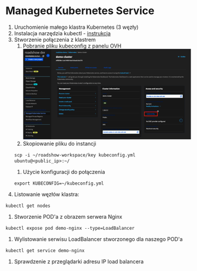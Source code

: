 # Managed Kubernetes Service

1. Uruchomienie małego klastra Kubernetes (3 węzły)
1. Instalacja narzędzia kubectl -
   [instrukcja](https://kubernetes.io/docs/tasks/tools/install-kubectl-linux/)
1. Stworzenie połączenia z klastrem
    1. Pobranie pliku kubeconfig z panelu OVH
    ![download kubeconfig](img/kubeconfig.png)
    1. Skopiowanie pliku do instancji
    ```code
    scp -i ~/roadshow-workspace/key kubeconfig.yml ubuntu@<public_ip>:~/
    ```
    1. Użycie konfiguracji do połączenia
    ```code
    export KUBECONFIG=~/kubeconfig.yml
    ```
1. Listowanie węzłów klastra:
```code
kubectl get nodes
```
1. Stworzenie POD'a z obrazem serwera Nginx
```code
kubectl expose pod demo-nginx --type=LoadBalancer
```
1. Wylistowanie serwisu LoadBalancer stworzonego dla naszego POD'a
```code
kubectl get service demo-nginx
```
1. Sprawdzenie z przeglądarki adresu IP load balancera
